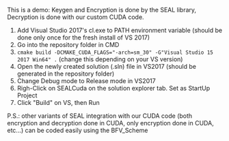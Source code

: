 This is a demo: Keygen and Encryption is done by the SEAL library, Decryption is done with our custom CUDA code.

1. Add Visual Studio 2017's cl.exe to PATH environment variable (should be done only once for the fresh install of VS 2017)
3. Go into the repository folder in CMD
4. `cmake build -DCMAKE_CUDA_FLAGS="-arch=sm_30" -G"Visual Studio 15 2017 Win64" .` (change this depending on your VS version)
5. Open the newly created solution (.sln) file in VS2017 (should be generated in the repository folder)
6. Change Debug mode to Release mode in VS2017
7. Righ-Click on SEALCuda on the solution explorer tab. Set as StartUp Project
8. Click "Build" on VS, then Run

P.S.: other variants of SEAL integration with our CUDA code (both encryption and decryption done in CUDA, only encryption done in CUDA, etc...) can be coded easily using the BFV_Scheme
